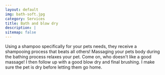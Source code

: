 ```yaml
---
layout: default
img: bath-soft.jpg
category: Services
title: Bath and blow dry
description: |
sitemap: false
---
```


Using a shampoo specifically for your pets needs, they receive a shampooing process that beats all others! Massaging your pets body during the bathing process relaxes your pet. Come on, who doesn't like a good massage! I then follow up with a good blow dry and final brushing. I make sure the pet is dry before letting them go home.
